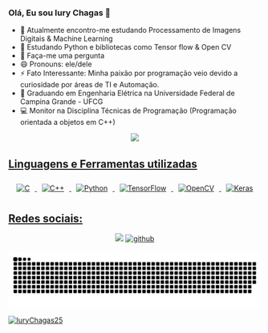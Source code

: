 ### Olá, Eu sou Iury Chagas 👋



- 🔭 Atualmente encontro-me estudando Processamento de Imagens Digitais & Machine Learning
- 🌱 Estudando Python e bibliotecas como Tensor flow & Open CV
- 💬 Faça-me uma pergunta
- 😄 Pronouns: ele/dele
- ⚡ Fato Interessante: Minha paixão por programação veio devido a curiosidade por áreas de TI e Automação.
- 🏫 Graduando em Engenharia Elétrica na Universidade Federal de Campina Grande - UFCG
- 💻 Monitor na Disciplina Técnicas de Programação (Programação orientada a objetos  em C++)


<div>
  <div align="center">
  <a href="https://github.com/IuryChagas25">
  <img height="180em" src="https://github-readme-stats.vercel.app/api?username=iurychagas25&show_icons=true&theme=dark&include_all_commits=true&count_private=true"/>
</div>
    
## Linguagens e Ferramentas utilizadas
  <div align="center">
  <img style="margin: 10px" src="https://profilinator.rishav.dev/skills-assets/c-original.svg" alt="C" height="50" /> 
  <img style="margin: 10px" src="https://profilinator.rishav.dev/skills-assets/cplusplus-original.svg" alt="C++" height="50" />  
  <img style="margin: 10px" src="https://profilinator.rishav.dev/skills-assets/python-original.svg" alt="Python" height="50" />  
  <img style="margin: 10px" src="https://profilinator.rishav.dev/skills-assets/tensorflow-icon.svg" alt="TensorFlow" height="50" />
  <img style="margin: 10px" src="https://profilinator.rishav.dev/skills-assets/opencv-icon.svg" alt="OpenCV" height="50" />   
  <img style="margin: 10px" src="https://profilinator.rishav.dev/skills-assets/keras.png" alt="Keras" height="50" />
    
</div>

## Redes sociais:
    
<div>
  <div align ="center">
  <a href="https://instagram.com/iurychagaas" target="_blank"><img src="https://img.shields.io/badge/-Instagram-%23E4405F?style=for-the-badge&logo=instagram&logoColor=white"        target="_blank"></a>
  <a href="https://github.com/IuryChagas25" target="_blank">
  <img src=https://img.shields.io/badge/github-%2324292e.svg?&style=for-the-badge&logo=github&logoColor=white target="_blank" alt=github style="margin-bottom: 5px;" />
    
  ![Snake animation](https://github.com/IuryChagas25/IuryChagas25/blob/output/github-contribution-grid-snake.svg)
    
</div>
    
  
 
  <img src="https://komarev.com/ghpvc/?username=IuryChagas25&color=blue" alt="IuryChagas25" /> 
  
